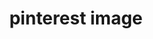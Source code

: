 ---
layout: generate-image
permalink: /generate-image/pinterest
image_type: pinterest
title: pinterest image
search: false
sitemap: false
---